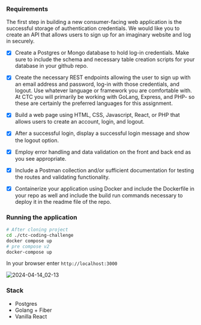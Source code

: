 ### Requirements

The first step in building a new consumer-facing web application is the successful
storage of authentication credentials. We would like you to create an API that
allows users to sign up for an imaginary website and log in securely.

- [x] Create a Postgres or Mongo database to hold log-in credentials. Make
sure to include the schema and necessary table creation scripts for your
database in your github repo.

-  [x] Create the necessary REST endpoints allowing the user to sign up with an
email address and password, log-in with those credentials, and logout. Use
whatever language or framework you are comfortable with. At CTC you will
primarily be working with GoLang, Express, and PHP- so these are
certainly the preferred languages for this assignment.

- [x] Build a web page using HTML, CSS, Javascript, React, or PHP that allows
users to create an account, login, and logout.

- [x] After a successful login, display a successful login message and show the
logout option.

- [x] Employ error handling and data validation on the front and back end as
you see appropriate.

- [x] Include a Postman collection and/or sufficient documentation for testing the
routes and validating functionality.

- [x] Containerize your application using Docker and include the
Dockerfile in your repo as well and include the build run commands necessary to
deploy it in the readme file of the repo.

### Running the application

```bash
# After cloning project
cd ./ctc-coding-challenge
docker compose up
# pre compose v2
docker-compose up
```
In your browser enter `http://localhost:3000`

![2024-04-14_02-13](https://github.com/DeaSTL/ctc-coding-challenge/assets/19532324/15d08e13-d735-4f5e-9ffa-df8280528cdd)


### Stack

- Postgres
- Golang + Fiber
- Vanilla React

